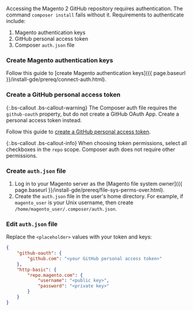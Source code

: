  Accessing the Magento 2 GitHub repository requires authentication. The command `composer install` fails without it. Requirements to authenticate include:

1. Magento authentication keys
1. GitHub personal access token
1. Composer `auth.json` file

### Create Magento authentication keys

Follow this guide to [create Magento authentication keys]({{ page.baseurl }}/install-gde/prereq/connect-auth.html).

### Create a GitHub personal access token

{:.bs-callout .bs-callout-warning}
The Composer auth file requires the `github-oauth` property, but do not create a GitHub OAuth App. Create a personal access token instead.

Follow this guide to [create a GitHub personal access token](https://help.github.com/articles/creating-a-personal-access-token-for-the-command-line/).

{:.bs-callout .bs-callout-info}
When choosing token permissions, select all checkboxes in the `repo` scope. Composer auth does not require other permissions.

### Create `auth.json` file

1. Log in to your Magento server as the [Magento file system owner]({{ page.baseurl }}/install-gde/prereq/file-sys-perms-over.html).
2. Create the `auth.json` file in the user's home directory. For example, if `magento_user` is your Unix username, then create `/home/magento_user/.composer/auth.json`.

### Edit `auth.json` file

Replace the `<placeholder>` values with your token and keys:

```json
{
    "github-oauth": {
        "github.com": "<your GitHub personal access token>"
    },
    "http-basic": {
        "repo.magento.com": {
            "username": "<public key>",
            "password": "<private key>"
        }
    }
}
```
